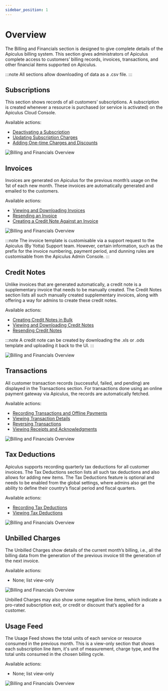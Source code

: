 ```yaml
---
sidebar_position: 1
---
```

# Overview

The Billing and Financials section is designed to give complete details of the Apiculus billing system. This section gives administrators of Apiculus complete access to customers’ billing records, invoices, transactions, and other financial items supported on Apiculus.

:::note
All sections allow downloading of data as a .csv file.
:::

## Subscriptions

This section shows records of all customers’ subscriptions. A subscription is created whenever a resource is purchased (or service is activated) on the Apiculus Cloud Console.

Available actions:

- [Deactivating a Subscription](DeactivatingaSubscription)
- [Updating Subscription Charges](UpdatingSubscriptionCharges)
- [Adding One-time Charges and Discounts](AddingOne-timeChargesandDiscounts.md)

![Billing and Financials Overview](img/Overview1.png)

## Invoices

Invoices are generated on Apiculus for the previous month’s usage on the 1st of each new month. These invoices are automatically generated and emailed to the customers.

Available actions:

- [Viewing and Downloading Invoices](ViewinganddownloadingInvoices.md)
- [Resending an Invoice](ResendinganInvoice)
- [Creating a Credit Note Against an Invoice](CreatingaCreditNoteAgainstanInvoice)

![Billing and Financials Overview](img/Overview2.png)

:::note
The invoice template is customisable via a support request to the Apiculus (By Yotta) Support team. However, certain information, such as the prefix for the invoice numbering, payment period, and dunning rules are customisable from the Apiculus Admin Console.
:::

## Credit Notes

Unlike invoices that are generated automatically, a credit note is a supplementary invoice that needs to be manually created. The Credit Notes section lists all such manually created supplementary invoices, along with offering a way for admins to create these credit notes.

Available actions:

- [Creating Credit Notes in Bulk](/docs/Administration/BillingandFinancials/CreatingCreditNotesinBulk)
- [Viewing and Downloading Credit Notes](/docs/Administration/BillingandFinancials/ViewingandDownloadingCreditNotes)
- [Resending Credit Notes](/docs/Administration/BillingandFinancials/ResendingCreditNotes)

:::note
A credit note can be created by downloading the .xls or .ods template and uploading it back to the UI.
:::

![Billing and Financials Overview](img/Overview3.png)

## Transactions

All customer transaction records (successful, failed, and pending) are displayed in the Transactions section. For transactions done using an online payment gateway via Apiculus, the records are automatically fetched.

Available actions:

- [Recording Transactions and Offline Payments](/docs/Administration/BillingandFinancials/RecordingTransactionsandOfflinePayments)
- [Viewing Transaction Details](/docs/Administration/BillingandFinancials/ViewingTransactionDetails)
- [Reversing Transactions](/docs/Administration/BillingandFinancials/ReversingTransactions)
- [Viewing Receipts and Acknowledgments](/docs/Administration/BillingandFinancials/ViewingReceiptsandAcknowledgments)

![Billing and Financials Overview](img/Overview4.png)

## Tax Deductions

Apiculus supports recording quarterly tax deductions for all customer invoices. The Tax Deductions section lists all such tax deductions and also allows for adding new items. The Tax Deductions feature is optional and needs to be enabled from the global settings, where admins also get the ability to define their country’s fiscal period and fiscal quarters.

Available actions:

- [Recording Tax Deductions](RecordingTaxDeductions)
- [Viewing Tax Deductions](ViewingTaxDeductions)

![Billing and Financials Overview](img/Overview5.png)

## Unbilled Charges

The Unbilled Charges show details of the current month’s billing, i.e., all the billing data from the generation of the previous invoice till the generation of the next invoice.

Available actions:

- None; list view-only

![Billing and Financials Overview](img/Overview6.png)

Unbilled Charges may also show some negative line items, which indicate a pro-rated subscription exit, or credit or discount that’s applied for a customer. 

## Usage Feed

The Usage Feed shows the total units of each service or resource consumed in the previous month. This is a view-only section that shows each subscription line item, it's unit of measurement, charge type, and the total units consumed in the chosen billing cycle.

Available actions:

- None; list view-only

![Billing and Financials Overview](img/Overview7.png)




